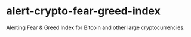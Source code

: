 # alert-crypto-fear-greed-index
Alerting Fear &amp; Greed Index for Bitcoin and other large cryptocurrencies.
